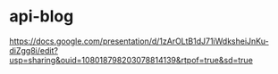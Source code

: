# api-blog

https://docs.google.com/presentation/d/1zArOLtB1dJ71iWdksheiJnKu-diZgg8i/edit?usp=sharing&ouid=108018798203078814139&rtpof=true&sd=true
